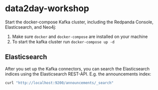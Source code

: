 # data2day-workshop

Start the docker-compose Kafka cluster, including the Redpanda Console, Elasticsearch, and Neo4j:

1. Make sure `docker` and `docker-compose` are installed on your machine
2. To start the kafka cluster run `docker-compose up -d`


## Elasticsearch

After you set up the Kafka connectors, you can search the Elasticsearch indices using the Elasticsearch REST-API. E.g. the announcements index:

```sh
curl "http://localhost:9200/announcements/_search"
```
